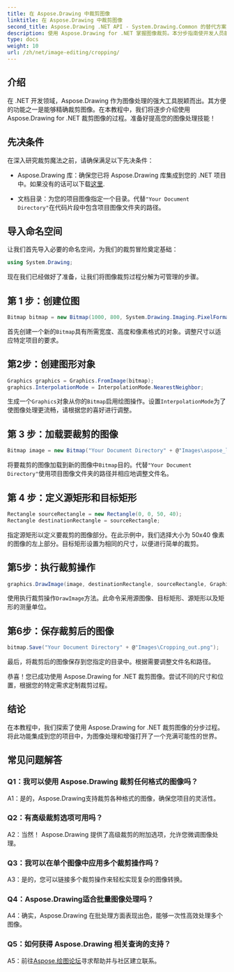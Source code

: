 ```yaml
---
title: 在 Aspose.Drawing 中裁剪图像
linktitle: 在 Aspose.Drawing 中裁剪图像
second_title: Aspose.Drawing .NET API - System.Drawing.Common 的替代方案
description: 使用 Aspose.Drawing for .NET 掌握图像裁剪。本分步指南使开发人员能够轻松提高图像处理技能。
type: docs
weight: 10
url: /zh/net/image-editing/cropping/
---
```

## 介绍

在 .NET 开发领域，Aspose.Drawing 作为图像处理的强大工具脱颖而出。其方便的功能之一是能够精确裁剪图像。在本教程中，我们将逐步介绍使用 Aspose.Drawing for .NET 裁剪图像的过程。准备好提高您的图像处理技能！

## 先决条件

在深入研究裁剪魔法之前，请确保满足以下先决条件：

-  Aspose.Drawing 库：确保您已将 Aspose.Drawing 库集成到您的 .NET 项目中。如果没有的话可以下载[这里](https://releases.aspose.com/drawing/net/).

- 文档目录：为您的项目图像指定一个目录。代替`"Your Document Directory"`在代码片段中包含项目图像文件夹的路径。

## 导入命名空间

让我们首先导入必要的命名空间，为我们的裁剪冒险奠定基础：

```csharp
using System.Drawing;
```

现在我们已经做好了准备，让我们将图像裁剪过程分解为可管理的步骤。

## 第 1 步：创建位图

```csharp
Bitmap bitmap = new Bitmap(1000, 800, System.Drawing.Imaging.PixelFormat.Format32bppPArgb);
```

首先创建一个新的`Bitmap`具有所需宽度、高度和像素格式的对象。调整尺寸以适应特定项目的要求。

## 第2步：创建图形对象

```csharp
Graphics graphics = Graphics.FromImage(bitmap);
graphics.InterpolationMode = InterpolationMode.NearestNeighbor;
```

生成一个`Graphics`对象从你的`Bitmap`启用绘图操作。设置`InterpolationMode`为了使图像处理更流畅，请根据您的喜好进行调整。

## 第 3 步：加载要裁剪的图像

```csharp
Bitmap image = new Bitmap("Your Document Directory" + @"Images\aspose_logo.png");
```

将要裁剪的图像加载到新的图像中`Bitmap`目的。代替`"Your Document Directory"`使用项目图像文件夹的路径并相应地调整文件名。

## 第 4 步：定义源矩形和目标矩形

```csharp
Rectangle sourceRectangle = new Rectangle(0, 0, 50, 40);
Rectangle destinationRectangle = sourceRectangle;
```

指定源矩形以定义要裁剪的图像部分。在此示例中，我们选择大小为 50x40 像素的图像的左上部分。目标矩形设置为相同的尺寸，以便进行简单的裁剪。

## 第5步：执行裁剪操作

```csharp
graphics.DrawImage(image, destinationRectangle, sourceRectangle, GraphicsUnit.Pixel);
```

使用执行裁剪操作`DrawImage`方法。此命令采用源图像、目标矩形、源矩形以及矩形的测量单位。

## 第6步：保存裁剪后的图像

```csharp
bitmap.Save("Your Document Directory" + @"Images\Cropping_out.png");
```

最后，将裁剪后的图像保存到您指定的目录中。根据需要调整文件名和路径。

恭喜！您已成功使用 Aspose.Drawing for .NET 裁剪图像。尝试不同的尺寸和位置，根据您的特定需求定制裁剪过程。

## 结论

在本教程中，我们探索了使用 Aspose.Drawing for .NET 裁剪图像的分步过程。将此功能集成到您的项目中，为图像处理和增强打开了一个充满可能性的世界。

## 常见问题解答

### Q1：我可以使用 Aspose.Drawing 裁剪任何格式的图像吗？

A1：是的，Aspose.Drawing支持裁剪各种格式的图像，确保您项目的灵活性。

### Q2：有高级裁剪选项可用吗？

A2：当然！ Aspose.Drawing 提供了高级裁剪的附加选项，允许您微调图像处理。

### Q3：我可以在单个图像中应用多个裁剪操作吗？

A3：是的，您可以链接多个裁剪操作来轻松实现复杂的图像转换。

### Q4：Aspose.Drawing适合批量图像处理吗？

A4：确实，Aspose.Drawing 在批处理方面表现出色，能够一次性高效处理多个图像。

### Q5：如何获得 Aspose.Drawing 相关查询的支持？

 A5：前往[Aspose.绘图论坛](https://forum.aspose.com/c/diagram/17)寻求帮助并与社区建立联系。
